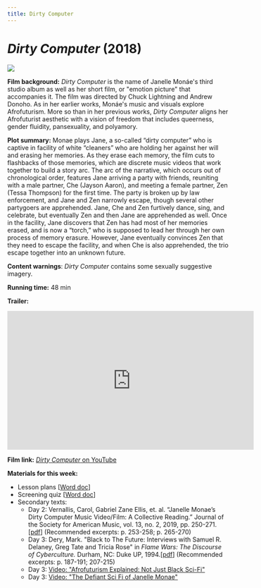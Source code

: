 ```yaml
---
title: Dirty Computer
---
```

# *Dirty Computer* (2018)

<a href="https://m.media-amazon.com/images/M/MV5BMDMzM2FjM2QtYjE3Ni00MzhhLWFmN2QtNjA3YTExODM3NmM1XkEyXkFqcGdeQXVyNDYwODI4MDM@._V1_.jpg">
<img src="https://m.media-amazon.com/images/M/MV5BMDMzM2FjM2QtYjE3Ni00MzhhLWFmN2QtNjA3YTExODM3NmM1XkEyXkFqcGdeQXVyNDYwODI4MDM@._V1_.jpg" class="poster">
</a>

**Film background:**
*Dirty Computer* is the name of Janelle Monáe's third studio album as well as her short film, or "emotion picture" that accompanies it. The film was directed by Chuck Lightning and Andrew Donoho. As in her earlier works, Monáe's music and visuals explore Afrofuturism. More so than in her previous works, *Dirty Computer* aligns her Afrofuturist aesthetic with a vision of freedom that includes queerness, gender fluidity, pansexuality, and polyamory.

**Plot summary:**
Monae plays Jane, a so-called “dirty computer” who is captive in facility of white “cleaners” who are holding her against her will and erasing her memories. As they erase each memory, the film cuts to flashbacks of those memories, which are discrete music videos that work together to build a story arc. The arc of the narrative, which occurs out of chronological order, features Jane arriving a party with friends, reuniting with a male partner, Che (Jayson Aaron), and meeting a female partner, Zen (Tessa Thompson) for the first time. The party is broken up by law enforcement, and Jane and Zen narrowly escape, though several other partygoers are apprehended. Jane, Che and Zen furtively dance, sing, and celebrate, but eventually Zen and then Jane are apprehended as well. Once in the facility, Jane discovers that Zen has had most of her memories erased, and is now a “torch,” who is supposed to lead her through her own process of memory erasure. However, Jane eventually convinces Zen that they need to escape the facility, and when Che is also apprehended, the trio escape together into an unknown future.  


**Content warnings**: *Dirty Computer* contains some sexually suggestive imagery.

**Running time:** 48 min

**Trailer:**

<div class="video-container">
<iframe width="560" height="315" src="https://www.youtube.com/embed/A9k89DYdHKQ" frameborder="0" allow="accelerometer; autoplay; clipboard-write; encrypted-media; gyroscope; picture-in-picture" allowfullscreen></iframe>
</div>

**Film link:** [*Dirty Computer* on YouTube](https://www.youtube.com/watch?v=jdH2Sy-BlNE)

**Materials for this week:**

* Lesson plans [<a href="/modules/unit 4: queer utopias/Dirty Computer LP.docx" download>Word doc</a>]
* Screening quiz [<a href="/modules/unit 4: queer utopias/Dirty Computer Screening Quiz.docx" download>Word doc</a>]
* Secondary texts:
    * Day 2: Vernallis, Carol, Gabriel Zane Ellis, et. al. “Janelle Monae’s Dirty Computer Music Video/Film: A Collective Reading.” Journal of the Society for American Music, vol. 13, no. 2, 2019, pp. 250-271.[<a href="/modules/unit 4: queer utopias/Dirty Computer A Collective Reading.pdf" download>pdf</a>] (Recommended excerpts: p. 253-258; p. 265-270)
    * Day 3: Dery, Mark. "Black to The Future: Interviews with Samuel R. Delaney, Greg Tate and Tricia Rose" in *Flame Wars: The Discourse of Cyberculture.* Durham, NC: Duke UP, 1994.[<a href="/modules/unit 4: queer utopias/Black to the Future.pdf" download>pdf</a>] (Recommended excerpts: p. 187-191; 207-215)
    * Day 3: [Video: "Afrofuturism Explained: Not Just Black Sci-Fi"](https://www.youtube.com/watch?v=154XnA1xcis)
    * Day 3: [Video: "The Defiant Sci Fi of Janelle Monae"](https://www.youtube.com/watch?v=jdylle_hPgQ)

